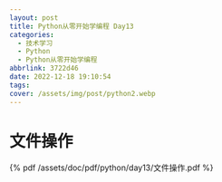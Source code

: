 ```yaml
---
layout: post
title: Python从零开始学编程 Day13
categories:
  - 技术学习
  - Python
  - Python从零开始学编程
abbrlink: 3722d46
date: 2022-12-18 19:10:54
tags:
cover: /assets/img/post/python2.webp
---
```


# 文件操作

{% pdf /assets/doc/pdf/python/day13/文件操作.pdf %}
